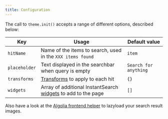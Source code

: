 ```yaml
---
title: Configuration
---
```


The call to `theme.init()` accepts a range of different options, described
below:

| Key           | Usage                                                             | Default value         |
| ------------- | ----------------------------------------------------------------- | --------------------- |
| `hitName`     | Name of the items to search, used in the `XXX items found`        | `item`                |
| `placeholder` | Text displayed in the searchbar when query is empty               | `Search for anything` |
| `transforms`  | [Transforms][2] to apply to each hit                              | `{}`                  |
| `widgets`     | Array of additional InstantSearch [widgets][1] to add to the page | `[]`                  |

Also have a look at the [Algolia frontend helper][3] to lazyload your search
result images.

[1]: ./widgets
[2]: ../../frontend/algolia/transforms
[3]: ../../frontend/algolia/lazyload
